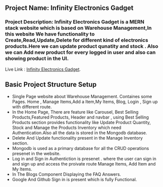 ## Project Name: Infinity Electronics Gadget

### Project Description: Infinity Electronics Gadget is a MERN stack website which is based on Warehouse Management,In this website We have functionality to Create,Read,Update,Delete for different kind of electronics products.Here we can update product qunatity and stock . Also we can Add new product for every logged in user and also can showing product in the UI.

Live Link : [Infinity Electronics Gadget](https://infinity-electronics-gadget.web.app/).

## Basic Project Structure Setup

- Single Page website about Warehouse Management. Containes some Pages. Home , Manage Items,Add a Item,My Items, Blog, Login , Sign up with different route.
- In the Home Page, There are feature like Carousel, Best Selling Products,Featured Products, Header and navbar , using Best Selling Products section provides functionality like Update Product Quantity, Stock and Manage the Products Inventory which need Authentication.Also all the data is stored in the Mongodb database.
- Delete And Update functionality present in the Manage Inventory section.
- Mongodb is used as a primary database for all the CRUD operations presenet in the website.
- Log in and Sign in Authentiction is presenet . where the user can sign in and sign up and access the proivate route Manage Items, Add Item and My Items.
- In The Blogs Component Displaying the FAQ Answers.
- Google And Github Sign in is present which is fully Functional.
